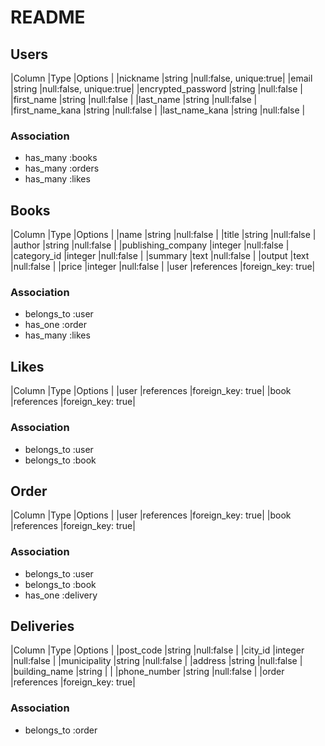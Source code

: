 # README

## Users
|Column                |Type   |Options                |
|nickname              |string |null:false, unique:true|
|email                 |string |null:false, unique:true|
|encrypted_password    |string |null:false             |
|first_name            |string |null:false             |
|last_name             |string |null:false             |
|first_name_kana       |string |null:false             |
|last_name_kana        |string |null:false             |

### Association
- has_many :books
- has_many :orders
- has_many :likes

## Books
|Column             |Type       |Options          |
|name               |string     |null:false       |
|title              |string     |null:false       |
|author             |string     |null:false       |
|publishing_company |integer    |null:false       |
|category_id        |integer    |null:false       |
|summary            |text       |null:false       |
|output             |text       |null:false       |
|price              |integer    |null:false       |
|user               |references |foreign_key: true|

### Association
- belongs_to :user
- has_one    :order
- has_many :likes

## Likes
|Column         |Type         |Options          |
|user           |references   |foreign_key: true|
|book           |references   |foreign_key: true|

### Association
- belongs_to    :user
- belongs_to    :book

## Order
|Column         |Type         |Options          |
|user           |references   |foreign_key: true|
|book           |references   |foreign_key: true|

### Association
- belongs_to    :user
- belongs_to    :book
- has_one       :delivery

## Deliveries
|Column             |Type       |Options          |
|post_code          |string     |null:false       |
|city_id            |integer    |null:false       |
|municipality       |string     |null:false       |
|address            |string     |null:false       |
|building_name      |string     |                 |
|phone_number       |string     |null:false       |
|order              |references |foreign_key: true|

### Association
- belongs_to     :order